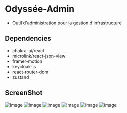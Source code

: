# Odyssée-Admin
 - Outil d'administration pour la gestion d'infrastructure


## Dependencies
- chakra-ui/react
- microlink/react-json-view
- framer-motion
- keycloak-js
- react-router-dom
- zustand

## ScreenShot
![image](/odyssee-admin/src/assets/ody1.PNG)
![image](/odyssee-admin/src/assets/ody2.PNG)
![image](/odyssee-admin/src/assets/ody3.PNG)
![image](/odyssee-admin/src/assets/ody4.PNG)
![image](/odyssee-admin/src/assets/ody5.PNG)
![image](/odyssee-admin/src/assets/ody6.PNG)
